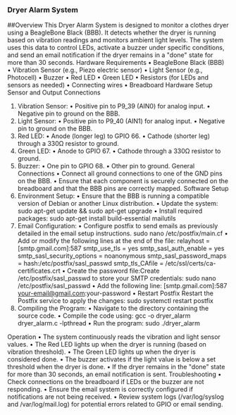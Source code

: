 ### Dryer Alarm System
##Overview
This Dryer Alarm System is designed to monitor a clothes dryer using a BeagleBone Black (BBB). It detects whether the dryer is running based on vibration readings and monitors ambient light levels. The system uses this data to control LEDs, activate a buzzer under specific conditions, and send an email notification if the dryer remains in a "done" state for more than 30 seconds.
Hardware Requirements
•	BeagleBone Black (BBB)
•	Vibration Sensor (e.g., Piezo electric sensor)
•	Light Sensor (e.g., Photocell)
•	Buzzer
•	Red LED
•	Green LED
•	Resistors (for LEDs and sensors as needed)
•	Connecting wires
•	Breadboard
Hardware Setup
Sensor and Output Connections
1.	Vibration Sensor:
•	Positive pin to P9_39 (AIN0) for analog input.
•	Negative pin to ground on the BBB.
2.	Light Sensor:
•	Positive pin to P9_40 (AIN1) for analog input.
•	Negative pin to ground on the BBB.
3.	Red LED:
•	Anode (longer leg) to GPIO 66.
•	Cathode (shorter leg) through a 330Ω resistor to ground.
4.	Green LED:
•	Anode to GPIO 67.
•	Cathode through a 330Ω resistor to ground.
5.	Buzzer:
•	One pin to GPIO 68.
•	Other pin to ground.
General Connections
•	Connect all ground connections to one of the GND pins on the BBB.
•	Ensure that each component is securely connected on the breadboard and that the BBB pins are correctly mapped.
Software Setup
1.	Environment Setup:
•	Ensure that the BBB is running a compatible version of Debian or another Linux distribution.
•	Update the system: sudo apt-get update && sudo apt-get upgrade
•	Install required packages: sudo apt-get install build-essential mailutils
2.	Email Configuration:
•	Configure postfix to send emails as previously detailed in the email setup instructions.
sudo nano /etc/postfix/main.cf 
•	Add or modify the following lines at the end of the file: 
relayhost = [smtp.gmail.com]:587
smtp_use_tls = yes
smtp_sasl_auth_enable = yes
smtp_sasl_security_options = noanonymous
smtp_sasl_password_maps = hash:/etc/postfix/sasl_passwd
smtp_tls_CAfile = /etc/ssl/certs/ca-certificates.crt
•	Create the password file:Create /etc/postfix/sasl_passwd to store your SMTP credentials: sudo nano /etc/postfix/sasl_passwd
•	Add the following line:
 [smtp.gmail.com]:587 your-email@gmail.com:your-password 
•	Restart Postfix Restart the Postfix service to apply the changes: 
sudo systemctl restart postfix
3.	Compiling the Program:
•	Navigate to the directory containing the source code.
•	Compile the code using: gcc -o dryer_alarm dryer_alarm.c -lpthread
•	Run the program: sudo ./dryer_alarm

Operation
•	The system continuously reads the vibration and light sensor values.
•	The Red LED lights up when the dryer is running (based on vibration threshold).
•	The Green LED lights up when the dryer is considered done.
•	The buzzer activates if the light value is below a set threshold when the dryer is done.
•	If the dryer remains in the "done" state for more than 30 seconds, an email notification is sent.
Troubleshooting
•	Check connections on the breadboard if LEDs or the buzzer are not responding.
•	Ensure the email system is correctly configured if notifications are not being received.
•	Review system logs (/var/log/syslog and /var/log/mail.log) for potential errors related to GPIO or email sending.


